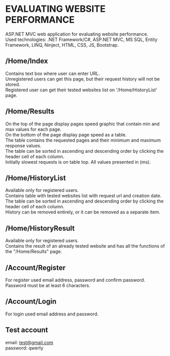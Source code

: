 # EVALUATING WEBSITE PERFORMANCE
ASP.NET MVC web application for evaluating website performance. <br/>
Used technologies: .NET Framework/C#, ASP.NET MVC, MS SQL, Entity Framework, LINQ, Ninject, HTML, CSS, JS, Bootstrap.

## /Home/Index
Contains text box where user can enter URL.<br/>
Unregistered users can get this page, but their request history will not be stored.<br/>
Registered user can get their tested websites list on '/Home/HistoryList' page.

## /Home/Results
On the top of the page display pages speed graphic that contain min and max values for each page.<br/>
On the bottom of the page display page speed as a table.<br/>
The table contains the requested pages and their minimum and maximum response values.<br/>
The table can be sorted in ascending and descending order by clicking the header cell of each column.<br/>
Initially slowest requests is on table top.
All values presented in (ms).

## /Home/HistoryList
Available only for registered users.<br/>
Contains table with tested websites list with request url and creation date.<br/>
The table can be sorted in ascending and descending order by clicking the header cell of each column.<br/>
History can be removed entirely, or it can be removed as a separate item.

## /Home/HistoryResult
Available only for registered users.<br/>
Contains the result of an already tested website and has all the functions of the "/Home/Results" page.

## /Account/Register
For register used email address, password and confirm password.<br/>
Password must be at least 6 characters.

## /Account/Login
For login used email address and password.

## Test account
email: test@gmail.com<br/>
password: qwerty
